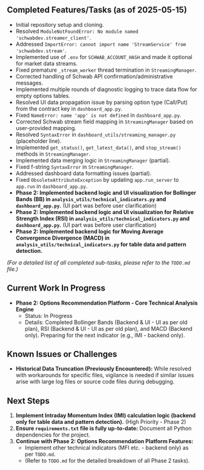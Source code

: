 ## Completed Features/Tasks (as of 2025-05-15)

*   Initial repository setup and cloning.
*   Resolved `ModuleNotFoundError: No module named 'schwabdev.streamer_client'`.
*   Addressed `ImportError: cannot import name 'StreamService' from 'schwabdev.stream'`.
*   Implemented use of `.env` for `SCHWAB_ACCOUNT_HASH` and made it optional for market data streams.
*   Fixed premature `_stream_worker` thread termination in `StreamingManager`.
*   Corrected handling of Schwab API confirmation/administrative messages.
*   Implemented multiple rounds of diagnostic logging to trace data flow for empty options tables.
*   Resolved UI data propagation issue by parsing option type (Call/Put) from the contract key in `dashboard_app.py`.
*   Fixed `NameError: name 'app' is not defined` in `dashboard_app.py`.
*   Corrected Schwab stream field mapping in `StreamingManager` based on user-provided mapping.
*   Resolved `SyntaxError` in `dashboard_utils/streaming_manager.py` (placeholder line).
*   Implemented `get_status()`, `get_latest_data()`, and `stop_stream()` methods in `StreamingManager`.
*   Implemented data merging logic in `StreamingManager` (partial).
*   Fixed f-string `SyntaxError` in `StreamingManager`.
*   Addressed dashboard data formatting issues (partial).
*   Fixed `ObsoleteAttributeException` by updating `app.run_server` to `app.run` in `dashboard_app.py`.
*   **Phase 2: Implemented backend logic and UI visualization for Bollinger Bands (BB) in `analysis_utils/technical_indicators.py` and `dashboard_app.py`.** (UI part was before user clarification)
*   **Phase 2: Implemented backend logic and UI visualization for Relative Strength Index (RSI) in `analysis_utils/technical_indicators.py` and `dashboard_app.py`.** (UI part was before user clarification)
*   **Phase 2: Implemented backend logic for Moving Average Convergence Divergence (MACD) in `analysis_utils/technical_indicators.py` for table data and pattern detection.**

*(For a detailed list of all completed sub-tasks, please refer to the `TODO.md` file.)*

## Current Work In Progress

*   **Phase 2: Options Recommendation Platform - Core Technical Analysis Engine**
    *   Status: In Progress
    *   Details: Completed Bollinger Bands (Backend & UI - UI as per old plan), RSI (Backend & UI - UI as per old plan), and MACD (Backend only). Preparing for the next indicator (e.g., IMI - backend only).

## Known Issues or Challenges

*   **Historical Data Truncation (Previously Encountered):** While resolved with workarounds for specific files, vigilance is needed if similar issues arise with large log files or source code files during debugging.

## Next Steps

1.  **Implement Intraday Momentum Index (IMI) calculation logic (backend only for table data and pattern detection).** (High Priority - Phase 2)
2.  **Ensure `requirements.txt` file is fully up-to-date:** Document all Python dependencies for the project.
3.  **Continue with Phase 2: Options Recommendation Platform Features:**
    *   Implement other technical indicators (MFI etc. - backend only) as per `TODO.md`.
    *   (Refer to `TODO.md` for the detailed breakdown of all Phase 2 tasks).